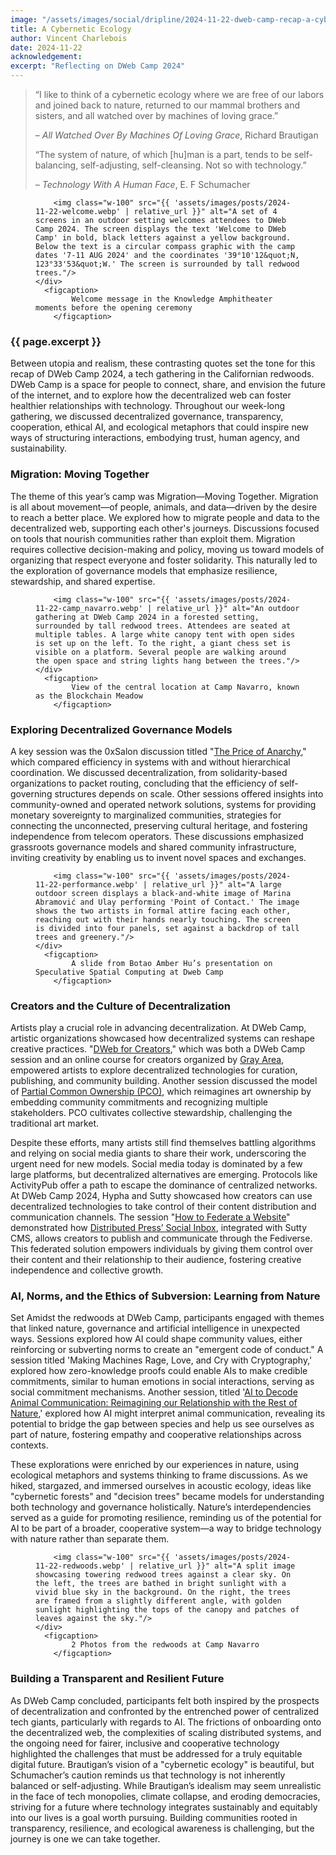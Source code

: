 ```yaml
---
image: "/assets/images/social/dripline/2024-11-22-dweb-camp-recap-a-cybernetic-ecology.webp"
title: A Cybernetic Ecology
author: Vincent Charlebois
date: 2024-11-22
acknowledgement: 
excerpt: "Reflecting on DWeb Camp 2024"
---
```



> “I like to think of a cybernetic ecology where we are free of our labors and joined back to nature, returned to our mammal brothers and sisters, and all watched over by machines of loving grace.” 
>                
> <p class="tr"> – <i>All Watched Over By Machines Of Loving Grace</i>, Richard Brautigan</p>
>
> “The system of nature, of which [hu]man is a part, tends to be self-balancing, self-adjusting, self-cleansing. Not so with technology.” 
>                
> <p class="tr"> – <i>Technology With A Human Face</i>, E. F Schumacher</p>

<figure class="pb4">
    <div class='flex items-center justify-center' style="width: 100%;">

        <img class="w-100" src="{{ 'assets/images/posts/2024-11-22-welcome.webp' | relative_url }}" alt="A set of 4 screens in an outdoor setting welcomes attendees to DWeb Camp 2024. The screen displays the text 'Welcome to DWeb Camp' in bold, black letters against a yellow background. Below the text is a circular compass graphic with the camp dates '7-11 AUG 2024' and the coordinates '39°10'12&quot;N, 123°33'53&quot;W.' The screen is surrounded by tall redwood trees."/>
    </div>
      <figcaption>
            Welcome message in the Knowledge Amphitheater moments before the opening ceremony
        </figcaption>
</figure>

### {{ page.excerpt }}

Between utopia and realism, these contrasting quotes set the tone for this recap of DWeb Camp 2024, a tech gathering in the Californian redwoods. DWeb Camp is a space for people to connect, share, and envision the future of the internet, and to explore how the decentralized web can foster healthier relationships with technology. Throughout our week-long gathering, we discussed decentralized governance, transparency, cooperation, ethical AI, and ecological metaphors that could inspire new ways of structuring interactions, embodying trust, human agency, and sustainability.

### Migration: Moving Together

The theme of this year’s camp was Migration—Moving Together. Migration is all about movement—of people, animals, and data—driven by the desire to reach a better place. We explored how to migrate people and data to the decentralized web, supporting each other's journeys. Discussions focused on tools that nourish communities rather than exploit them. Migration requires collective decision-making and policy, moving us toward models of organizing that respect everyone and foster solidarity. This naturally led to the exploration of governance models that emphasize resilience, stewardship, and shared expertise. 

<figure class="pb4">
    <div class='flex items-center justify-center' style="width: 100%;">

        <img class="w-100" src="{{ 'assets/images/posts/2024-11-22-camp_navarro.webp' | relative_url }}" alt="An outdoor gathering at DWeb Camp 2024 in a forested setting, surrounded by tall redwood trees. Attendees are seated at multiple tables. A large white canopy tent with open sides is set up on the left. To the right, a giant chess set is visible on a platform. Several people are walking around the open space and string lights hang between the trees."/>
    </div>
      <figcaption>
            View of the central location at Camp Navarro, known as the Blockchain Meadow
        </figcaption>
</figure>

### Exploring Decentralized Governance Models

A key session was the 0xSalon discussion titled "[The Price of Anarchy](https://dwebcamp2024.sched.com/event/1gxXo/0xsalon-discussion-on-the-price-of-anarchy)," which compared efficiency in systems with and without hierarchical coordination. We discussed decentralization, from solidarity-based organizations to packet routing, concluding that the efficiency of self-governing structures depends on scale. Other sessions offered insights into community-owned and operated network solutions, systems for providing monetary sovereignty to marginalized communities, strategies for connecting the unconnected, preserving cultural heritage, and fostering independence from telecom operators. These discussions emphasized grassroots governance models and shared community infrastructure, inviting creativity by enabling us to invent novel spaces and exchanges.


<figure class="pb4">
    <div class='flex items-center justify-center' style="width: 100%;">

        <img class="w-100" src="{{ 'assets/images/posts/2024-11-22-performance.webp' | relative_url }}" alt="A large outdoor screen displays a black-and-white image of Marina Abramović and Ulay performing 'Point of Contact.' The image shows the two artists in formal attire facing each other, reaching out with their hands nearly touching. The screen is divided into four panels, set against a backdrop of tall trees and greenery."/>
    </div>
      <figcaption>
            A slide from Botao Amber Hu’s presentation on Speculative Spatial Computing at Dweb Camp
        </figcaption>
</figure>

### Creators and the Culture of Decentralization

Artists play a crucial role in advancing decentralization. At DWeb Camp, artistic organizations showcased how decentralized systems can reshape creative practices. "[DWeb for Creators](https://grayarea.org/course/dweb-for-creators/)," which was both a DWeb Camp session and an online course for creators organized by [Gray Area](https://grayarea.org/), empowered artists to explore decentralized technologies for curation, publishing, and community building. Another session discussed the model of [Partial Common Ownership (PCO)](https://www.radicalxchange.org/wiki/partial-common-ownership/), which reimagines art ownership by embedding community commitments and recognizing multiple stakeholders. PCO cultivates collective stewardship, challenging the traditional art market.  

Despite these efforts, many artists still find themselves battling algorithms and relying on social media giants to share their work, underscoring the urgent need for new models. Social media today is dominated by a few large platforms, but decentralized alternatives are emerging. Protocols like ActivityPub offer a path to escape the dominance of centralized networks. At DWeb Camp 2024, Hypha and Sutty showcased how creators can use decentralized technologies to take control of their content distribution and communication channels. The session "[How to Federate a Website](https://dwebcamp2024.sched.com/event/1gxZ7)" demonstrated how [Distributed Press’ Social Inbox](https://docs.distributed.press/social-inbox/), integrated with Sutty CMS, allows creators to publish and communicate through the Fediverse. This federated solution empowers individuals by giving them control over their content and their relationship to their audience, fostering creative independence and collective growth.

### AI, Norms, and the Ethics of Subversion: Learning from Nature

Set Amidst the redwoods at DWeb Camp, participants engaged with themes that linked nature, governance and artificial intelligence in unexpected ways. Sessions explored how AI could shape community values, either reinforcing or subverting norms to create an "emergent code of conduct." A session titled 'Making Machines Rage, Love, and Cry with Cryptography,' explored how zero-knowledge proofs could enable AIs to make credible commitments, similar to human emotions in social interactions, serving as social commitment mechanisms. Another session, titled '[AI to Decode Animal Communication: Reimagining our Relationship with the Rest of Nature](https://archive.org/details/ai-to-decode-animal-communication),' explored how AI might interpret animal communication, revealing its potential to bridge the gap between species and help us see ourselves as part of nature, fostering empathy and cooperative relationships across contexts. 

These explorations were enriched by our experiences in nature, using ecological metaphors and systems thinking to frame discussions. As we hiked, stargazed, and immersed ourselves in acoustic ecology, ideas like "cybernetic forests" and "decision trees" became models for understanding both technology and governance holistically. Nature’s interdependencies served as a guide for promoting resilience, reminding us of the potential for AI to be part of a broader, cooperative system—a way to bridge technology with nature rather than separate them.


<figure class="pb4">
    <div class='flex items-center justify-center' style="width: 100%;">

        <img class="w-100" src="{{ 'assets/images/posts/2024-11-22-redwoods.webp' | relative_url }}" alt="A split image showcasing towering redwood trees against a clear sky. On the left, the trees are bathed in bright sunlight with a vivid blue sky in the background. On the right, the trees are framed from a slightly different angle, with golden sunlight highlighting the tops of the canopy and patches of leaves against the sky."/>
    </div>
      <figcaption>
            2 Photos from the redwoods at Camp Navarro
        </figcaption>
</figure>

### Building a Transparent and Resilient Future

As DWeb Camp concluded, participants felt both inspired by the prospects of decentralization and confronted by the entrenched power of centralized tech giants, particularly with regards to AI.  The frictions of onboarding onto the decentralized web, the complexities of scaling distributed systems, and the ongoing need for fairer, inclusive and cooperative technology highlighted the challenges that must be addressed for a truly equitable digital future. Brautigan’s vision of a "cybernetic ecology" is beautiful, but Schumacher’s caution reminds us that technology is not inherently balanced or self-adjusting. While Brautigan’s idealism may seem unrealistic in the face of tech monopolies, climate collapse, and eroding democracies, striving for a future where technology integrates sustainably and equitably into our lives is a goal worth pursuing. Building communities rooted in transparency, resilience, and ecological awareness is challenging, but the journey is one we can take together. 
